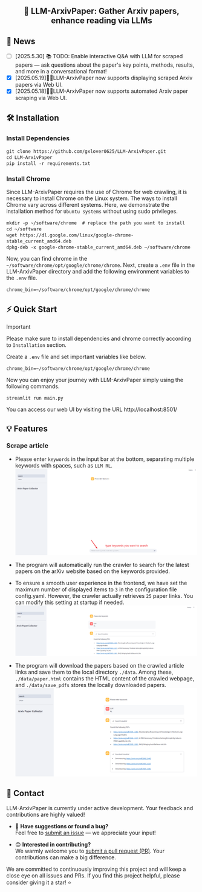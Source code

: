 <center><h2>🚀 LLM-ArxivPaper: Gather Arxiv papers, enhance reading via LLMs</h2></center>

## 🎉 News
- [ ] [2025.5.30] 📚 TODO: Enable interactive Q&A with LLM for scraped papers — ask questions about the paper's key points, methods, results, and more in a conversational format!
- [X] [2025.05.19]🎯📢LLM-ArxivPaper now supports displaying scraped Arxiv papers via Web UI.
- [X] [2025.05.18]🎯📢LLM-ArxivPaper now supports automated Arxiv paper scraping via Web UI.

## 🛠️ Installation
### Install Dependencies
```shell
git clone https://github.com/gxlover0625/LLM-ArxivPaper.git
cd LLM-ArxivPaper
pip install -r requirements.txt
```
### Install Chrome
Since LLM-ArxivPaper requires the use of Chrome for web crawling, it is necessary to install Chrome on the Linux system. The ways to install Chrome vary across different systems. Here, we demonstrate the installation method for `Ubuntu systems` without using sudo privileges.
```shell
mkdir -p ~/software/chrome  # replace the path you want to install
cd ~/software
wget https://dl.google.com/linux/google-chrome-stable_current_amd64.deb
dpkg-deb -x google-chrome-stable_current_amd64.deb ~/software/chrome
```
Now, you can find chrome in the `~/software/chrome/opt/google/chrome/chrome`. Next, create a `.env` file in the LLM-ArxivPaper directory and add the following environment variables to the `.env` file.
```
chrome_bin=~/software/chrome/opt/google/chrome/chrome
```

## ⚡ Quick Start
> [!IMPORTANT]
> Please make sure to install dependencies and chrome correctly according to `Installation` section.

Create a `.env` file and set important variables like below.
```
chrome_bin=~/software/chrome/opt/google/chrome/chrome
```
Now you can enjoy your journey with LLM-ArxivPaper simply using the following commands.
```shell
streamlit run main.py
```
You can access our web UI by visiting the URL http://localhost:8501/

## 💡 Features
### Scrape article
- Please enter `keywords` in the input bar at the bottom, separating multiple keywords with spaces, such as `LLM RL`.
![keyword](assets/keywords.png)
- The program will automatically run the crawler to search for the latest papers on the arXiv website based on the keywords provided.

- To ensure a smooth user experience in the frontend, we have set the maximum number of displayed items to `3` in the configuration file config.yaml. However, the crawler actually retrieves `25` paper links. You can modify this setting at startup if needed.
![searching](assets/search.png)
- The program will download the papers based on the crawled article links and save them to the local directory `./data`. Among these, `./data/paper.html` contains the HTML content of the crawled webpage, and `./data/save_pdfs` stores the locally downloaded papers.
![alt text](assets/download.png)

## 📧 Contact
LLM-ArxivPaper is currently under active development. Your feedback and contributions are highly valued!

- 🐛 **Have suggestions or found a bug?**  
  Feel free to [submit an issue](https://github.com/gxlover0625/LLM-ArxivPaper/issues ) — we appreciate your input!

- 😊  **Interested in contributing?**  
  We warmly welcome you to [submit a pull request (PR)](https://github.com/gxlover0625/LLM-ArxivPaper/pulls ). Your contributions can make a big difference.

We are committed to continuously improving this project and will keep a close eye on all issues and PRs. If you find this project helpful, please consider giving it a star! ⭐